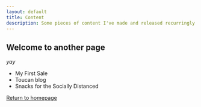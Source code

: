 ```yaml
---
layout: default
title: Content
description: Some pieces of content I've made and released recurringly
---
```


## Welcome to another page

_yay_

- My First Sale
- Toucan blog
- Snacks for the Socially Distanced

[Return to homepage](../)
